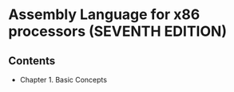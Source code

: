 # Assembly Language for x86 processors (SEVENTH EDITION)




## Contents
- Chapter 1. Basic Concepts
